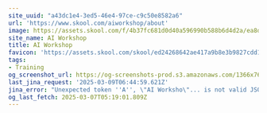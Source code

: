 ```yaml
---
site_uuid: "a43dc1e4-3ed5-46e4-97ce-c9c50e8582a6"
url: 'https://www.skool.com/aiworkshop/about'
image: https://assets.skool.com/f/4b37fc681d0d40a596990b588b6d4d2a/ea8d365cc54044b790a978ec5464c4995a86f32ec3f34da08d3c8c0a1540ffef
site_name: AI Workshop
title: AI Workshop
favicon: 'https://assets.skool.com/skool/ed24268642ae417a9b8e3b9827cdd1fd.ico'
tags:
- Training
og_screenshot_url: https://og-screenshots-prod.s3.amazonaws.com/1366x768/80/false/1d3b73a72099128c63c2eea5f2e52fa4597d4938c06d90fe1a55e288e5716c92.jpeg
last_jina_request: '2025-03-09T06:44:59.621Z'
jina_error: "Unexpected token ''A'', \"AI Worksho\"... is not valid JSON"
og_last_fetch: 2025-03-07T05:19:01.809Z
---
```



